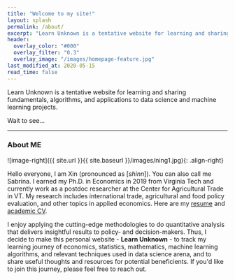 ```yaml
---
title: "Welcome to my site!"
layout: splash
permalink: /about/
excerpt: "Learn Unknown is a tentative website for learning and sharing DSML."
header:
  overlay_color: "#000"
  overlay_filter: "0.3"
  overlay_image: "/images/homepage-feature.jpg"
last_modified_at: 2020-05-15 
read_time: false 
---
```



Learn Unknown is a tentative website for learning and sharing fundamentals, algorithms, and applications to data science and machine learning projects.

Wait to see...


----

### About ME 

![image-right]({{ site.url }}{{ site.baseurl }}/images/ning1.jpg){: .align-right}

Hello everyone, I am Xin (pronounced as [*shinn*]). You can also call me Sabrina. I earned my Ph.D. in Economics in 2019 from Virginia Tech and currently work as a postdoc researcher at the Center for Agricultural Trade in VT. My research includes international trade, agricultural and food policy evaluation, and other topics in applied economics. Here are my [resume](https://xning11.github.io/files/Xin_Ning_Resume.pdf) and [academic CV](https://xning11.github.io/files/Xin_Ning_CV.pdf).

I enjoy applying the cutting-edge methodologies to do quantitative analysis that delivers insightful results to policy- and decision-makers. Thus, I decide to make this personal website - **Learn Unknown** - to track my learning journey of economics, statistics, mathematics, machine learning algorithms, and relevant techniques used in data science arena, and to share useful thoughts and resources for potential beneficients. If you'd like to join this journey, please feel free to reach out.
